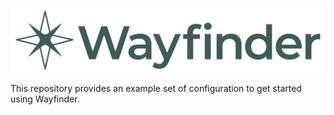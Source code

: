 <p align="center">
    <img alt="Wayfinder logo" title="Wayfinder" src="wayfinder-logo-color-horizontal.svg">
</p>

This repository provides an example set of configuration to get started using Wayfinder.